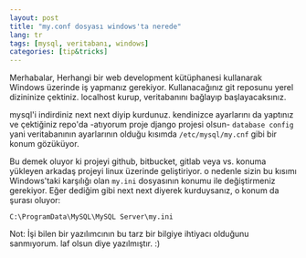 ```yaml
---
layout: post
title: "my.conf dosyası windows'ta nerede"
lang: tr
tags: [mysql, veritabanı, windows]
categories: [tip&tricks]
---
```

Merhabalar, 
Herhangi bir web development kütüphanesi kullanarak Windows üzerinde iş yapmanız gerekiyor. Kullanacağınız git reposunu yerel dizininize çektiniz. localhost kurup, veritabanını bağlayıp başlayacaksınız. 

mysql'i indirdiniz next next diyip kurdunuz. kendinizce ayarlarını da yaptınız ve çektiğiniz repo'da -atıyorum proje django projesi olsun- `database config` yani veritabanının ayarlarının olduğu kısımda `/etc/mysql/my.cnf` gibi bir konum gözüküyor. 

Bu demek oluyor ki projeyi github, bitbucket, gitlab veya vs. konuma yükleyen arkadaş projeyi linux üzerinde geliştiriyor. o nedenle sizin bu kısımı Windows'taki karşılığı olan `my.ini` dosyasının konumu ile değiştirmeniz gerekiyor. Eğer dediğim gibi next next diyerek kurduysanız, o konum da şurası oluyor:

`C:\ProgramData\MySQL\MySQL Server\my.ini`

Not: İşi bilen bir yazılımcının bu tarz bir bilgiye ihtiyacı olduğunu sanmıyorum. laf olsun diye yazılmıştır. :)